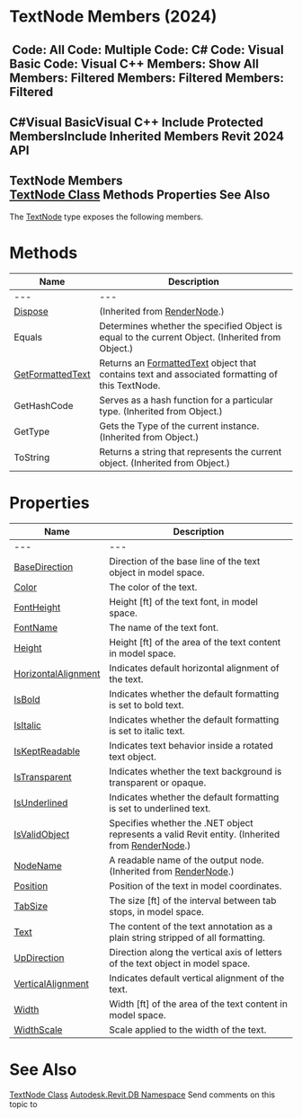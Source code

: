 # TextNode Members (2024)

﻿
 Code: All Code: Multiple Code: C# Code: Visual Basic Code: Visual C++  Members: Show All Members: Filtered Members: Filtered Members: Filtered   
---  
C#Visual BasicVisual C++
Include Protected MembersInclude Inherited Members
Revit 2024 API  
---  
TextNode Members  
[TextNode Class](9a06448a-1c82-7fd7-8be7-9113dc1ce86a.md "TextNode Class") Methods Properties See Also  
---  
The [TextNode](9a06448a-1c82-7fd7-8be7-9113dc1ce86a.md "TextNode Class") type exposes the following members.
# Methods
| Name | Description |
| --- | --- |
| --- | --- | --- |
| [Dispose](8ee082fe-ab92-67e6-f2bd-b285d419a005.md "Dispose Method") | (Inherited from [RenderNode](9900b69b-7cb7-8555-75ac-4b5f22b5fa7f.md "RenderNode Class").) |
| Equals | Determines whether the specified Object is equal to the current Object. (Inherited from Object.) |
| [GetFormattedText](1786c219-a864-1444-9338-f33daddb16e3.md "GetFormattedText Method") | Returns an [FormattedText](79a92343-2342-8325-1b51-f12c4fb05481.md "FormattedText Class") object that contains text and associated formatting of this TextNode. |
| GetHashCode | Serves as a hash function for a particular type.  (Inherited from Object.) |
| GetType | Gets the Type of the current instance. (Inherited from Object.) |
| ToString | Returns a string that represents the current object. (Inherited from Object.) |

# Properties
| Name | Description |
| --- | --- |
| --- | --- | --- |
| [BaseDirection](e737ea68-ae8b-92b5-87b5-1c1f7d5c51d9.md "BaseDirection Property") | Direction of the base line of the text object in model space. |
| [Color](e997de42-9277-c695-5f34-8f9831deaa26.md "Color Property") | The color of the text. |
| [FontHeight](43cb3a02-7a48-8aaa-2297-fc35c53cf19f.md "FontHeight Property") | Height [ft] of the text font, in model space. |
| [FontName](a5d65fa2-44e7-3c43-6a8e-f0c3dcb00799.md "FontName Property") | The name of the text font. |
| [Height](b422b3b8-84ef-08ae-74f8-d1091ad2e0fe.md "Height Property") | Height [ft] of the area of the text content in model space. |
| [HorizontalAlignment](30de6e1a-b261-74bd-143f-3c21fcba98d1.md "HorizontalAlignment Property") | Indicates default horizontal alignment of the text. |
| [IsBold](9760666a-f4ed-6537-77b4-34e566617551.md "IsBold Property") | Indicates whether the default formatting is set to bold text. |
| [IsItalic](ba189cc6-b16d-bb58-242b-4ef2891f41a7.md "IsItalic Property") | Indicates whether the default formatting is set to italic text. |
| [IsKeptReadable](5e96ceea-7c72-4612-de24-581e51e51998.md "IsKeptReadable Property") | Indicates text behavior inside a rotated text object. |
| [IsTransparent](4e205812-5126-dae5-5d0c-7643d04b630d.md "IsTransparent Property") | Indicates whether the text background is transparent or opaque. |
| [IsUnderlined](9a6b4898-8273-151a-b70e-69314b14bef3.md "IsUnderlined Property") | Indicates whether the default formatting is set to underlined text. |
| [IsValidObject](5e642162-fd60-8697-24d2-b2c8574d4fb2.md "IsValidObject Property") | Specifies whether the .NET object represents a valid Revit entity.  (Inherited from [RenderNode](9900b69b-7cb7-8555-75ac-4b5f22b5fa7f.md "RenderNode Class").) |
| [NodeName](f00a73db-fecc-70eb-c81a-67ef27212de5.md "NodeName Property") | A readable name of the output node.  (Inherited from [RenderNode](9900b69b-7cb7-8555-75ac-4b5f22b5fa7f.md "RenderNode Class").) |
| [Position](36740103-d9cb-6451-c9ff-34e6880c9eeb.md "Position Property") | Position of the text in model coordinates. |
| [TabSize](e8bdca46-18ea-94f2-aceb-11da8feed2a2.md "TabSize Property") | The size [ft] of the interval between tab stops, in model space. |
| [Text](311f1c76-832f-f53e-d2dc-44bc696caf72.md "Text Property") | The content of the text annotation as a plain string stripped of all formatting. |
| [UpDirection](d8a9b271-1309-17f2-141f-2ef61ef1f132.md "UpDirection Property") | Direction along the vertical axis of letters of the text object in model space. |
| [VerticalAlignment](308a384e-179b-a314-d0d6-ccbe78a4341c.md "VerticalAlignment Property") | Indicates default vertical alignment of the text. |
| [Width](316de334-7918-b4d5-d3e9-f0e980078c7b.md "Width Property") | Width [ft] of the area of the text content in model space. |
| [WidthScale](f25bba3a-c659-482e-db9e-0b965512a7b1.md "WidthScale Property") | Scale applied to the width of the text. |

# See Also
[TextNode Class](9a06448a-1c82-7fd7-8be7-9113dc1ce86a.md "TextNode Class")
[Autodesk.Revit.DB Namespace](87546ba7-461b-c646-cbb1-2cb8f5bff8b2.md "Autodesk.Revit.DB Namespace")
Send comments on this topic to 